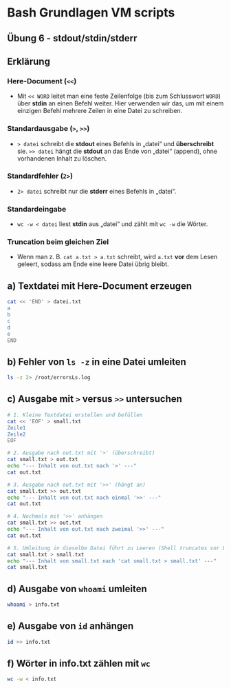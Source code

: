 # Bash Grundlagen VM scripts

## Übung 6 - stdout/stdin/stderr

## Erklärung
### Here-Document (`<<`)
* Mit `<< WORD` leitet man eine feste Zeilenfolge (bis zum Schlusswort `WORD`) über **stdin** an einen Befehl weiter. Hier verwenden wir das, um mit einem einzigen Befehl mehrere Zeilen in eine Datei zu schreiben.
### Standardausgabe (`>`, `>>`)
* `> datei` schreibt die **stdout** eines Befehls in „datei“ und **überschreibt** sie. `>> datei` hängt die **stdout** an das Ende von „datei“ (append), ohne vorhandenen Inhalt zu löschen.
### Standardfehler (`2>`)
* `2> datei` schreibt nur die **stderr** eines Befehls in „datei“.  
### Standard­eingabe
* `wc -w < datei` liest **stdin** aus „datei“ und zählt mit `wc -w` die Wörter.
### Truncation beim gleichen Ziel 
* Wenn man z. B. `cat a.txt > a.txt` schreibt, wird `a.txt` **vor** dem Lesen geleert, sodass am Ende eine leere Datei übrig bleibt.


## a) Textdatei mit Here-Document erzeugen
```bash
cat << 'END' > datei.txt
a
b
c
d
e
END
```

## b) Fehler von `ls -z` in eine Datei umleiten
```bash
ls -z 2> /root/errorsLs.log
```

## c) Ausgabe mit `>` versus `>>` untersuchen
```bash
# 1. Kleine Textdatei erstellen und befüllen
cat << 'EOF' > small.txt
Zeile1
Zeile2
EOF

# 2. Ausgabe nach out.txt mit '>' (überschreibt)
cat small.txt > out.txt
echo "--- Inhalt von out.txt nach '>' ---"
cat out.txt

# 3. Ausgabe nach out.txt mit '>>' (hängt an)
cat small.txt >> out.txt
echo "--- Inhalt von out.txt nach einmal '>>' ---"
cat out.txt

# 4. Nochmals mit '>>' anhängen
cat small.txt >> out.txt
echo "--- Inhalt von out.txt nach zweimal '>>' ---"
cat out.txt

# 5. Umleitung in dieselbe Datei führt zu Leeren (Shell truncates vor Lesen)
cat small.txt > small.txt
echo "--- Inhalt von small.txt nach 'cat small.txt > small.txt' ---"
cat small.txt
```

## d) Ausgabe von `whoami` umleiten
```bash
whoami > info.txt
```

## e) Ausgabe von `id` anhängen
```bash
id >> info.txt
```

## f) Wörter in info.txt zählen mit `wc`
```bash
wc -w < info.txt
```
